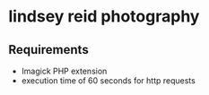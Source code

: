 # lindsey reid photography

## Requirements

- Imagick PHP extension
- execution time of 60 seconds for http requests
